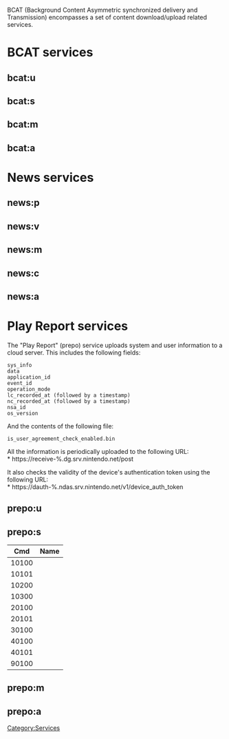 BCAT (Background Content Asymmetric synchronized delivery and
Transmission) encompasses a set of content download/upload related
services.

# BCAT services

## bcat:u

## bcat:s

## bcat:m

## bcat:a

# News services

## news:p

## news:v

## news:m

## news:c

## news:a

# Play Report services

The "Play Report" (prepo) service uploads system and user information to
a cloud server. This includes the following fields:

`sys_info`  
`data`  
`application_id`  
`event_id`  
`operation_mode`  
`lc_recorded_at (followed by a timestamp)`  
`nc_recorded_at (followed by a timestamp)`  
`nsa_id`  
`os_version`

And the contents of the following file:

`is_user_agreement_check_enabled.bin`

All the information is periodically uploaded to the following URL:  
\* https://receive-%.dg.srv.nintendo.net/post

It also checks the validity of the device's authentication token using
the following URL:  
\* https://dauth-%.ndas.srv.nintendo.net/v1/device\_auth\_token

## prepo:u

## prepo:s

| Cmd   | Name |
| ----- | ---- |
| 10100 |      |
| 10101 |      |
| 10200 |      |
| 10300 |      |
| 20100 |      |
| 20101 |      |
| 30100 |      |
| 40100 |      |
| 40101 |      |
| 90100 |      |

## prepo:m

## prepo:a

[Category:Services](Category:Services "wikilink")
